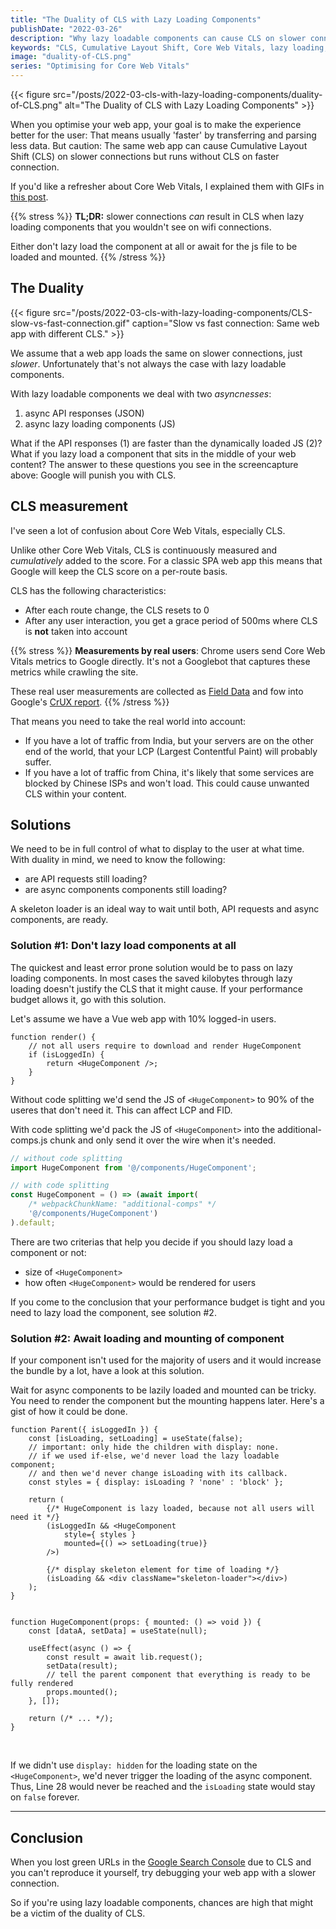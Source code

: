 ```yaml
---
title: "The Duality of CLS with Lazy Loading Components"
publishDate: "2022-03-26"
description: "Why lazy loadable components can cause CLS on slower connections and how to prevent it."
keywords: "CLS, Cumulative Layout Shift, Core Web Vitals, lazy loading, async components"
image: "duality-of-CLS.png"
series: "Optimising for Core Web Vitals"
---
```


{{< figure src="/posts/2022-03-cls-with-lazy-loading-components/duality-of-CLS.png" alt="The Duality of CLS with Lazy Loading Components" >}}

When you optimise your web app, your goal is to make the experience better for the user: That means usually 'faster' by transferring and parsing less data. But caution: The same web app can cause Cumulative Layout Shift (CLS) on slower connections but runs without CLS on faster connection.

If you'd like a refresher about Core Web Vitals, I explained them with GIFs in [this post](https://wicki.io/posts/2021-07-core-web-vitals/).

{{% stress %}}
**TL;DR:** slower connections _can_ result in CLS when lazy loading components that you wouldn't see on wifi connections.

Either don't lazy load the component at all or await for the js file to be loaded and mounted.
{{% /stress %}}

## The Duality

{{< figure src="/posts/2022-03-cls-with-lazy-loading-components/CLS-slow-vs-fast-connection.gif" caption="Slow vs fast connection: Same web app with different CLS." >}}

We assume that a web app loads the same on slower connections, just _slower_. Unfortunately that's not always the case with lazy loadable components.

With lazy loadable components we deal with two _asyncnesses_:
1. async API responses (JSON)
2. async lazy loading components (JS)

What if the API responses (1) are faster than the dynamically loaded JS (2)? What if you lazy load a component that sits in the middle of your web content? The answer to these questions you see in the screencapture above: Google will punish you with CLS.

## CLS measurement

I've seen a lot of confusion about Core Web Vitals, especially CLS.

Unlike other Core Web Vitals, CLS is continuously measured and _cumulatively_ added to the score. For a classic SPA web app this means that Google will keep the CLS score on a per-route basis.

CLS has the following characteristics:

* After each route change, the CLS resets to 0
* After any user interaction, you get a grace period of 500ms where CLS is **not** taken into account

{{% stress %}}
**Measurements by real users**: Chrome users send Core Web Vitals metrics to Google directly. It's not a Googlebot that captures these metrics while crawling the site.

These real user measurements are collected as [Field Data](https://web.dev/lab-and-field-data-differences/#field-data) and fow into Google's [CrUX report](https://developers.google.com/web/tools/chrome-user-experience-report).
{{% /stress %}}

That means you need to take the real world into account: 
* If you have a lot of traffic from India, but your servers are on the other end of the world, that your LCP (Largest Contentful Paint) will probably suffer.
* If you have a lot of traffic from China, it's likely that some services are blocked by Chinese ISPs and won't load. This could cause unwanted CLS within your content.

## Solutions

We need to be in full control of what to display to the user at what time. With duality in mind, we need to know the following:
* are API requests still loading?
* are async components components still loading?

A skeleton loader is an ideal way to wait until both, API requests and async components, are ready.

### Solution #1: Don't lazy load components at all

The quickest and least error prone solution would be to pass on lazy loading components. In most cases the saved kilobytes through lazy loading doesn't justify the CLS that it might cause. If your performance budget allows it, go with this solution.

Let's assume we have a Vue web app with 10% logged-in users.

```tsx
function render() {
	// not all users require to download and render HugeComponent
	if (isLoggedIn) {
		return <HugeComponent />;
	}
}
```

Without code splitting we'd send the JS of `<HugeComponent>` to 90% of the useres that don't need it. This can affect LCP and FID.

With code splitting we'd pack the JS of `<HugeComponent>` into the additional-comps.js chunk and only send it over the wire when it's needed.

```typescript
// without code splitting
import HugeComponent from '@/components/HugeComponent';

// with code splitting
const HugeComponent = () => (await import(
	/* webpackChunkName: "additional-comps" */ 
	'@/components/HugeComponent')
).default;
```

There are two criterias that help you decide if you should lazy load a component or not:
* size of `<HugeComponent>`
* how often `<HugeComponent>` would be rendered for users

If you come to the conclusion that your performance budget is tight and you need to lazy load the component, see solution #2.

### Solution #2: Await loading and mounting of component

If your component isn't used for the majority of users and it would increase the bundle by a lot, have a look at this solution.

Wait for async components to be lazily loaded and mounted can be tricky. You need to render the component but the mounting happens later. Here's a gist of how it could be done.

```tsx {linenos=table}
function Parent({ isLoggedIn }) {
	const [isLoading, setLoading] = useState(false);
	// important: only hide the children with display: none.
	// if we used if-else, we'd never load the lazy loadable component;
	// and then we'd never change isLoading with its callback.
	const styles = { display: isLoading ? 'none' : 'block' };
	
	return (
		{/* HugeComponent is lazy loaded, because not all users will need it */}
		(isLoggedIn && <HugeComponent 
			style={ styles } 
			mounted={() => setLoading(true)}
		/>)

		{/* display skeleton element for time of loading */}
		(isLoading && <div className="skeleton-loader"></div>)
	);
}


function HugeComponent(props: { mounted: () => void }) {
	const [dataA, setData] = useState(null);

	useEffect(async () => {
		const result = await lib.request();
		setData(result);
		// tell the parent component that everything is ready to be fully rendered
		props.mounted();
	}, []);

	return (/* ... */);
}
```

<br>

If we didn't use `display: hidden` for the loading state on the `<HugeComponent>`, we'd never trigger the loading of the async component. Thus, Line 28 would never be reached and the `isLoading` state would stay on `false` forever. 

---

## Conclusion

When you lost green URLs in the [Google Search Console](https://search.google.com/search-console) due to CLS and you can't reproduce it yourself, try debugging your web app with a slower connection. 

So if you're using lazy loadable components, chances are high that might be a victim of the duality of CLS.